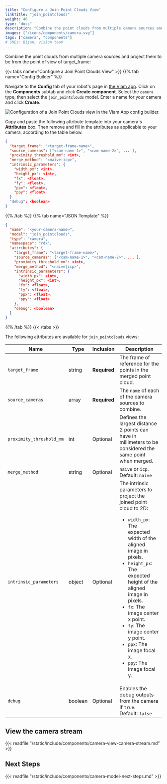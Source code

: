 ```yaml
---
title: "Configure a Join Point Clouds View"
linkTitle: "join_pointclouds"
weight: 40
type: "docs"
description: "Combine the point clouds from multiple camera sources and project them to be from the point of view of target_frame."
images: ["/icons/components/camera.svg"]
tags: ["camera", "components"]
# SMEs: Bijan, vision team
---
```


Combine the point clouds from multiple camera sources and project them to be from the point of view of target_frame:

{{< tabs name="Configure a Join Point Clouds View" >}}
{{% tab name="Config Builder" %}}

Navigate to the **Config** tab of your robot's page in [the Viam app](https://app.viam.com).
Click on the **Components** subtab and click **Create component**.
Select the `camera` type, then select the `join_pointclouds` model.
Enter a name for your camera and click **Create**.

![Configuration of a Join Point Clouds view in the Viam App config builder.](/components/camera/configure-join-pointclouds.png)

Copy and paste the following attribute template into your camera's **Attributes** box.
Then remove and fill in the attributes as applicable to your camera, according to the table below.

```json {class="line-numbers linkable-line-numbers"}
{
  "target_frame": "<target-frame-name>",
  "source_cameras": ["<cam-name-1>", "<cam-name-2>", ... ],
  "proximity_threshold_mm": <int>,
  "merge_method": "<naive|icp>",
  "intrinsic_parameters": {
    "width_px": <int>,
    "height_px": <int>,
    "fx": <float>,
    "fy": <float>,
    "ppx": <float>,
    "ppy": <float>
  }
  "debug": <boolean>
}
```

{{% /tab %}}
{{% tab name="JSON Template" %}}

```json {class="line-numbers linkable-line-numbers"}
{
  "name": "<your-camera-name>",
  "model": "join_pointclouds",
  "type": "camera",
  "namespace": "rdk",
  "attributes": {
    "target_frame": "<target-frame-name>",
    "source_cameras": ["<cam-name-1>", "<cam-name-2>", ... ],
    "proximity_threshold_mm": <int>,
    "merge_method": "<naive|icp>",
    "intrinsic_parameters": {
      "width_px": <int>,
      "height_px": <int>,
      "fx": <float>,
      "fy": <float>,
      "ppx": <float>,
      "ppy": <float>
    },
    "debug": <boolean>
  }
}
```

{{% /tab %}}
{{< /tabs >}}

The following attributes are available for `join_pointclouds` views:

<!-- prettier-ignore -->
| Name | Type | Inclusion | Description |
| ---- | ---- | --------- | ----------- |
| `target_frame` | string | **Required** | The frame of reference for the points in the merged point cloud. |
| `source_cameras` | array | **Required** | The `name` of each of the camera sources to combine. |
| `proximity_threshold_mm` | int | Optional | Defines the largest distance 2 points can have in millimeters to be considered the same point when merged. |
| `merge_method` | string | Optional | `naive` or `icp`. <br> Default: `naive` |
| `intrinsic_parameters` | object | Optional | The intrinsic parameters to project the joined point cloud to 2D: <ul> <li> <code>width_px</code>: The expected width of the aligned image in pixels. </li> <li> <code>height_px</code>: The expected height of the aligned image in pixels. </li> <li> <code>fx</code>: The image center x point. </li> <li> <code>fy</code>: The image center y point. </li> <li> <code>ppx</code>: The image focal x. </li> <li> <code>ppy</code>: The image focal y. </li> </ul> |
| `debug` | boolean | Optional | Enables the debug outputs from the camera if `true`. <br> Default: `false` |

## View the camera stream

{{< readfile "/static/include/components/camera-view-camera-stream.md" >}}

## Next Steps

{{< readfile "/static/include/components/camera-model-next-steps.md" >}}
